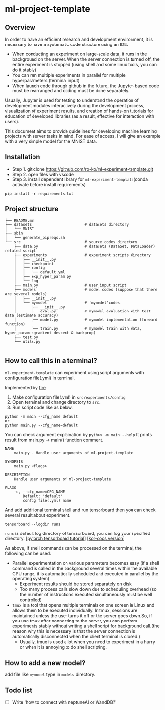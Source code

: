 # ml-project-template

## Overview
In order to have an efficient research and development environment, it is necessary to have a systematic code structure using an IDE.

- When conducting an experiment on large-scale data, it runs in the background on the server. When the server connection is turned off, the entire experiment is stopped (using shell and some linux tools, you can do it stably)
- You can run multiple experiments in parallel for multiple hyperparameters.(terminal input)
- When launch code through github in the future, the Jupyter-based code must be rearranged and coding must be done separately.

Usually, Jupyter is used for testing to understand the operation of development modules interactively during the development process, visualization of experiment results, and creation of hands-on tutorials for education of developed libraries (as a result, effective for interaction with users).

This document aims to provide guidelines for developing machine learning projects with server tasks in mind. For ease of access, I will give an example with a very simple model for the MNIST data.

## Installation
* Step 1. git clone https://github.com/ro-ko/ml-experiment-template.git
* Step 2. open files with vscode
* Step 3. install dependent library for `ml-experiment-template`(conda activate before install requirements)
```shell
pip install -r requirements.txt
```





## Project structure

```shell
├── README.md
├── datasets                        # datasets directory
│   └── MNIST
├── sbin
│   └── generate_pipreqs.sh
└── src                             # source codes directory
    ├── data.py                     # datasets (DataSet, DataLoader) related script
    ├── experiments                 # experiment scripts directory
    │   ├── __init__.py
    │   ├── checkpoint
    │   ├── config
    │   │   └── default.yml
    │   ├── exp_hyper_param.py
    │   └── log
    ├── main.py                     # user input script
    ├── models                      # model codes (suppose that there are several models)
    │   ├── __init__.py
    │   └── mymodel                 # 'mymodel'codes
    │       ├── __init__.py
    │       ├── eval.py             # mymodel evaluation with test data (estimate accuracy)
    │       ├── model.py            # mymodel implementation (forward function)
    │       └── train.py            # mymodel train with data, hyper_param (gradient descent & backprop)
    ├── test.py
    └── utils.py
    
```

## How to call this in a terminal?
`ml-experiment-template` can experiment using script arguments with configuration file(.yml) in terminal.

Implemented by [fire](https://github.com/google/python-fire)

1. Make configuration file(.yml) in `src/experiments/config`
2. Open terminal and change directory to `src`.
3. Run script code like as below.

```
python -m main --cfg_name default
or
python main.py --cfg_name=default

```

You can check argument explaination by `python -m main --help`
It prints result from main.py -> main() function comment.
```
NAME
    main.py - Handle user arguments of ml-project-template

SYNOPSIS
    main.py <flags>

DESCRIPTION
    Handle user arguments of ml-project-template

FLAGS
    -c, --cfg_name=CFG_NAME
        Default: 'default'
        config file(.yml) name
```

And add additional terminal shell and run tensorboard then you can check several result about experiment.
```
tensorboard --logdir runs

```
`runs` is default log directory of tenrsorboard, you can log your specified directory. [[pytorch tensorboard tutorial](https://pytorch.org/docs/stable/tensorboard.html)] [[kor-docs version](https://tutorials.pytorch.kr/recipes/recipes/tensorboard_with_pytorch.html)]

As above, if shell commands can be processed on the terminal, the following can be used.
* Parallel experimentation on various parameters becomes easy (if a shell command is called in the background several times within the available CPU range, it is automatically scheduled and executed in parallel by the operating system)
  - Experiment results should be stored separately on disk.
  - Too many process calls slow down due to scheduling overhead (so the number of instructions executed simultaneously must be well controlled)
* `tmux` is a tool that opens multiple terminals on one screen in Linux and allows them to be executed individually. In tmux, sessions are maintained unless the user turns it off or the server goes down.So, if you use tmux after connecting to the server, you can perform experiments stably without writing a shell script for background call.(the reason why this is necessary is that the server connection is automatically disconnected when the client terminal is closed.)
  - Usually, tmux is used a lot when you need to experiment in a hurry or when it is annoying to do shell scripting.

 

## How to add a new model?
add file like `mymodel` type in `models` directory.

## Todo list
* [ ] Write 'how to connect with neptuneAI or WandDB?'


